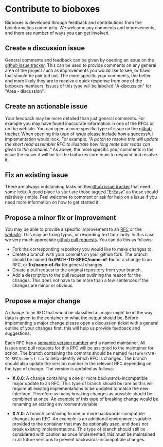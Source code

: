 # Contribute to bioboxes

Bioboxes is developed through feedback and contributions from the
bioinformatics community. We welcome any comments and improvements, and there
are number of ways you can get involved.

## Create a discussion issue

General comments and feedback can be given by opening an issue on the [github
issue tracker][issue]. This can be used to provide comments on any general area
of the project such as improvements you would like to see, or flaws that should
be pointed out. The more specific your comments, the better and more likely
they are to receive a quick response from one of the bioboxes members. Issues
of this type will be labelled "A-discussion" for "Area - discussion".

[issue]: https://github.com/bioboxes/rfc/issues

## Create an actionable issue

Your feedback may be more detailed than just general comments. For example you
may have found inaccurate information in one of the RFCs or on the website. You
can open a more specific type of issue on the [github tracker][issue]. When
opening this type of issue please include how a successful implementation would
look. For example: *"A patch to resolve this will update the short read
assembler RFC to illustrate how long mate pair reads can given to the
container."* As above, the more specific your comments in the issue the easier
it will be for the bioboxes core team to respond and resolve it.

## Fix an existing issue

There are always outstanding tasks on the[github issue tracker][issue] that
need some help. A good place to start are those tagged ["E-Easy"][easy] as
these should relatively simple. Feel welcome to comment or ask for help on a
issue if you need more information on how to get started it.

[easy]: https://github.com/bioboxes/rfc/labels/E-Easy

## Propose a minor fix or improvement

You may be able to provide a specific improvement to an [RFC][] or the
[website][]. This may be fixing typos, or rewording text for clarity. In this
case we very much appreciate [github pull requests][request]. You can do this
as follows:

  * Fork the corresponding repository you would like to make changes to.
  * Create a branch with your commits on your github fork. The branch should be
    named **fix/PATH-TO-SPEC/name-of-fix** for a change to an RFC, or
    **fix/name-of-fix** for general changes.
  * Create a pull request to the original repository from your branch.
  * Add a description to the pull request outlining the reason for the changes.
    This does not have to be more than a few sentences if the changes are minor
    or obvious.

[RFC]: https://github.com/bioboxes/rfc
[website]: https://github.com/bioboxes/bioboxes.org
[request]: https://help.github.com/articles/using-pull-requests/

## Propose a major change

A change to an RFC that would be classified as major might be in the way data
is given to the container or what the output should be. Before implementing a
major change please open a discussion ticket with a general outline of your
changes first, this will help us provide feedback and suggestions.

Each RFC has a [semantic version number][semver] and a named maintainer. All
issues and pull requests for this RFC will be assigned to the maintainer for
action. The branch containing the commits should be named
`feature/PATH-TO-RFC/name-of-fix` to help identify which RFC is changed. The
branch should also update the version number in the relevant RFC depending on
the type of change. The version is updated as follows:

[semver]: http://semver.org

  * **X.0.0**: A change containing a one or more backwards-incompatible major
    update to an RFC. This type of branch should be rare as this will require
    all existing implementations to be updated to match the new interface.
    Therefore as many breaking changes as possible should be combined at once.
    An example of this type of breaking change would be renaming an existing
    environment variable.

  * **X.Y.0**: A branch containing to one or more backwards-compatible changes
    to an RFC. An example is an additional environment variable provided to the
    container that may be optionally used, and does not break existing
    implementations. This type of branch should still be considered with
    caution as once implemented, this must be maintained in all future versions
    to prevent backwards-incompatible changes.
